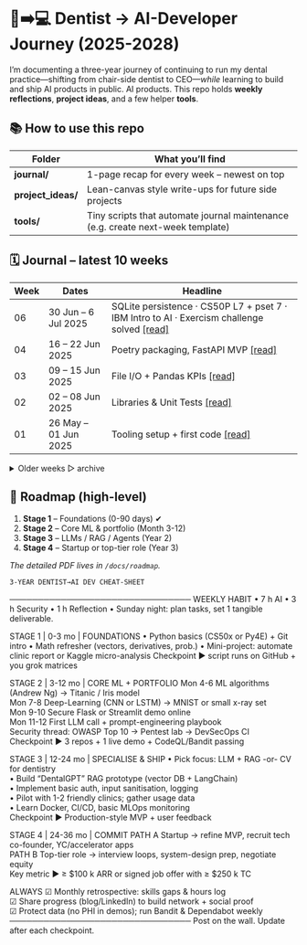 # 🦷➡️💻  Dentist → AI-Developer Journey (2025-2028)

I’m documenting a three-year journey of continuing to run my dental practice—shifting from chair-side dentist to CEO—*while* learning to build and ship AI products in public.
AI products. This repo holds **weekly reflections**, **project ideas**, and a few helper **tools**.

## 📚 How to use this repo

| Folder | What you’ll find |
| -------| ---------------- |
| **journal/** | 1-page recap for every week – newest on top |
| **project_ideas/** | Lean-canvas style write-ups for future side projects |
| **tools/** | Tiny scripts that automate journal maintenance (e.g. create next-week template) |

## 🗓️ Journal – latest 10 weeks

| Week | Dates | Headline |
| ---- | ------ | -------- |
| 06 | 30 Jun – 6 Jul 2025 | SQLite persistence · CS50P L7 + pset 7 · IBM Intro to AI · Exercism challenge solved [[read]](journal/week_06.md) |
| 04 | 16 – 22 Jun 2025 | Poetry packaging, FastAPI MVP [[read]](journal/week_04.md) |
| 03 | 09 – 15 Jun 2025 | File I/O + Pandas KPIs [[read]](journal/week_03.md) |
| 02 | 02 – 08 Jun 2025 | Libraries & Unit Tests [[read]](journal/week_02.md) |
| 01 | 26 May – 01 Jun 2025 | Tooling setup + first code [[read]](journal/week_01.md) |

<details>
<summary>Older weeks ▷ archive</summary>

See **journal/archive.md** for weeks 00–…  
(*auto-generated each month*).

</details>

## 🎯 Roadmap (high-level)

1. **Stage 1** – Foundations (0-90 days) ✔  
2. **Stage 2** – Core ML & portfolio (Month 3-12)  
3. **Stage 3** – LLMs / RAG / Agents (Year 2)  
4. **Stage 4** – Startup or top-tier role (Year 3)  

*The detailed PDF lives in `/docs/roadmap`.*  
            

    
    3-YEAR DENTIST→AI DEV CHEAT-SHEET
────────────────────────────────
WEEKLY HABIT
• 7 h AI   • 3 h Security   • 1 h Reflection
• Sunday night: plan tasks, set 1 tangible deliverable.

STAGE 1  | 0-3 mo  | FOUNDATIONS
• Python basics (CS50x or Py4E) + Git intro
• Math refresher (vectors, derivatives, prob.)
• Mini-project: automate clinic report or Kaggle micro-analysis
Checkpoint ▶ script runs on GitHub + you grok matrices

STAGE 2  | 3-12 mo | CORE ML + PORTFOLIO
Mon 4-6  ML algorithms (Andrew Ng) → Titanic / Iris model  
Mon 7-8  Deep-Learning (CNN or LSTM) → MNIST or small x-ray set  
Mon 9-10 Secure Flask or Streamlit demo online  
Mon 11-12 First LLM call + prompt-engineering playbook  
Security thread: OWASP Top 10 → Pentest lab → DevSecOps CI  
Checkpoint ▶ 3 repos + 1 live demo + CodeQL/Bandit passing

STAGE 3  | 12-24 mo | SPECIALISE & SHIP
• Pick focus: LLM + RAG  -or- CV for dentistry  
• Build “DentalGPT” RAG prototype (vector DB + LangChain)  
• Implement basic auth, input sanitisation, logging  
• Pilot with 1-2 friendly clinics; gather usage data  
• Learn Docker, CI/CD, basic MLOps monitoring  
Checkpoint ▶ Production-style MVP + user feedback

STAGE 4  | 24-36 mo | COMMIT
PATH A  Startup → refine MVP, recruit tech co-founder, YC/accelerator apps  
PATH B  Top-tier role → interview loops, system-design prep, negotiate equity  
Key metric ▶ ≥ $100 k ARR or signed job offer with ≥ $250 k TC

ALWAYS
☑ Monthly retrospective: skills gaps & hours log  
☑ Share progress (blog/LinkedIn) to build network + social proof  
☑ Protect data (no PHI in demos); run Bandit & Dependabot weekly
────────────────────────────────
Post on the wall. Update after each checkpoint.
